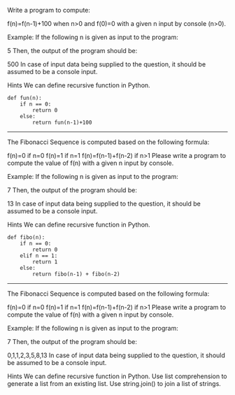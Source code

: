 Write a program to compute:

f(n)=f(n-1)+100 when n>0
and f(0)=0
with a given n input by console (n>0).

Example: If the following n is given as input to the program:

5
Then, the output of the program should be:

500
In case of input data being supplied to the question, it should be assumed to be a console input.

Hints
We can define recursive function in Python.

```
def fun(n):
    if n == 0:
        return 0
    else:
        return fun(n-1)+100
```

---

The Fibonacci Sequence is computed based on the following formula:

f(n)=0 if n=0
f(n)=1 if n=1
f(n)=f(n-1)+f(n-2) if n>1
Please write a program to compute the value of f(n) with a given n input by console.

Example: If the following n is given as input to the program:

7
Then, the output of the program should be:

13
In case of input data being supplied to the question, it should be assumed to be a console input.

Hints
We can define recursive function in Python.

```
def fibo(n):
    if n == 0:
        return 0
    elif n == 1:
        return 1
    else:
        return fibo(n-1) + fibo(n-2)
```

---

The Fibonacci Sequence is computed based on the following formula:

f(n)=0 if n=0
f(n)=1 if n=1
f(n)=f(n-1)+f(n-2) if n>1
Please write a program to compute the value of f(n) with a given n input by console.

Example: If the following n is given as input to the program:

7
Then, the output of the program should be:

0,1,1,2,3,5,8,13
In case of input data being supplied to the question, it should be assumed to be a console input.

Hints
We can define recursive function in Python. Use list comprehension to generate a list from an existing list. Use string.join() to join a list of strings.



